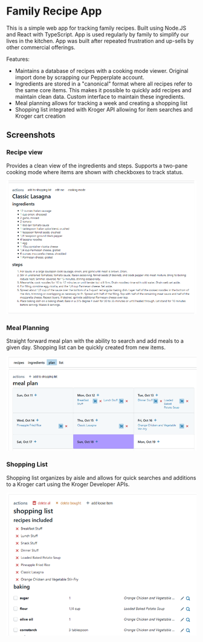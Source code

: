 # Family Recipe App

This is a simple web app for tracking family recipes. Built using Node.JS and React with TypeScript. App is used regularly by family to simplify our lives in the kitchen. App was built after repeated frustration and up-sells by other commercial offerings.

Features:

- Maintains a database of recipes with a cooking mode viewer. Original import done by scrapping our Pepperplate account.
- Ingredients are stored in a "canonical" format where all recipes refer to the same core items. This makes it possible to quickly add recipes and maintain clean data. Custom interface to maintain these ingredients.
- Meal planning allows for tracking a week and creating a shopping list
- Shopping list integrated with Kroger API allowing for item searches and Kroger cart creation

## Screenshots

### Recipe view

Provides a clean view of the ingredients and steps. Supports a two-pane cooking mode where items are shown with checkboxes to track status.

![Recipe view](/docs/recipe.png)

### Meal Planning

Straight forward meal plan with the ability to search and add meals to a given day. Shopping list can be quickly created from new items.

![Meal planning](/docs/meal_plan.png)

### Shopping List

Shopping list organizes by aisle and allows for quick searches and additions to a Kroger cart using the Kroger Developer APIs.

![Shopping list](/docs/shopping.png)
